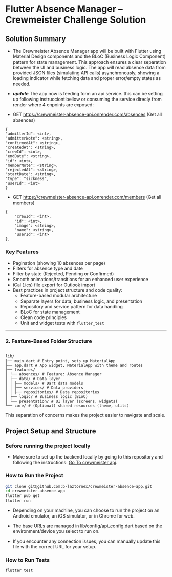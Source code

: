 # Flutter Absence Manager – Crewmeister Challenge Solution

## Solution Summary

- The Crewmeister Absence Manager app will be built with Flutter using Material Design components and the BLoC (Business Logic Component) pattern for state management. This approach ensures a clear separation between the UI and business logic. The app will read absence data from provided JSON files (simulating API calls) asynchronously, showing a loading indicator while fetching data and proper error/empty states as needed.

- **_update_** The app now is feeding form an api service. this can be setting up following instrucciont bellow or consuming the service direcly from render where 4 enpoints are exposed:

- GET https://crewmeister-absence-api.onrender.com/absences (Get all absences)

```
{
"admitterId": <int>,
"admitterNote": <string>,
"confirmedAt": <string>,
"createdAt": <string>,
"crewId": <int>,
"endDate": <string>,
"id": <int>,
"memberNote": <string>,
"rejectedAt": <string>,
"startDate": <string>,
"type": "sickness",
"userId": <int>
}
```

- GET https://crewmeister-absence-api.onrender.com/members (Get all members)

```
{
    "crewId": <int>,
    "id": <int>,
    "image": <string>,
    "name": <string>,
    "userId": <int>
},
```

### Key Features

- Pagination (showing 10 absences per page)
- Filters for absence type and date
- Filter by state (Rejected, Pending or Confirmed)
- Smooth animations/transitions for an enhanced user experience
- iCal (.ics) file export for Outlook import
- Best practices in project structure and code quality:
  - Feature-based modular architecture
  - Separate layers for data, business logic, and presentation
  - Repository and service pattern for data handling
  - BLoC for state management
  - Clean code principles
  - Unit and widget tests with `flutter_test`

---

### 2. Feature-Based Folder Structure

```

lib/
├── main.dart # Entry point, sets up MaterialApp
├── app.dart # App widget, MaterialApp with theme and routes
├── features/
│ └── absences/ # Feature: Absence Manager
│ ├── data/ # Data layer
│ │ ├── models/ # Dart data models
│ │ ├── services/ # Data providers
│ │ ├── repositories/ # Data repositories
│ ├── logic/ # Business logic (BLoC)
│ └── presentation/ # UI layer (screens, widgets)
└── core/ # (Optional) shared resources (theme, utils)

```

This separation of concerns makes the project easier to navigate and scale.

## Project Setup and Structure

### Before running the project locally

- Make sure to set up the backend locally by going to this repository and following the instructions: [Go To crewmeister api](https://github.com/b-laztornex/crewmeister-absence-api).

### How to Run the Project

```sh
git clone git@github.com:b-laztornex/crewmeister-absence-app.git
cd crewmeister-absence-app
flutter pub get
flutter run
```

- Depending on your machine, you can choose to run the project on an Android emulator, an iOS simulator, or in Chrome for web.

- The base URLs are managed in lib/config/api_config.dart based on the environment/device you select to run on.

- If you encounter any connection issues, you can manually update this file with the correct URL for your setup.

### How to Run Tests

```sh
flutter test
```
